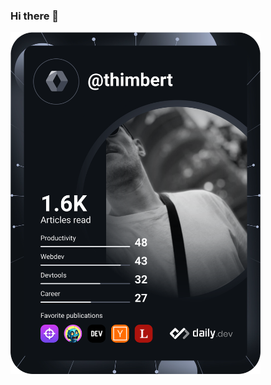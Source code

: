 ### Hi there 👋

<!--
**th1988/th1988** is a ✨ _special_ ✨ repository because its `README.md` (this file) appears on your GitHub profile.

Here are some ideas to get you started:

- 🔭 I’m currently working on ...
- 🌱 I’m currently learning ...
- 👯 I’m looking to collaborate on ...
- 🤔 I’m looking for help with ...
- 💬 Ask me about ...
- 📫 How to reach me: ...
- 😄 Pronouns: ...
- ⚡ Fun fact: ...
-->
  
<a href="https://app.daily.dev/thimbert">
  <img src="https://github.com/th1988/th1988/blob/master/devcard.svg" width="400" alt="Thomas Himbert's Dev Card"/>
</a>
